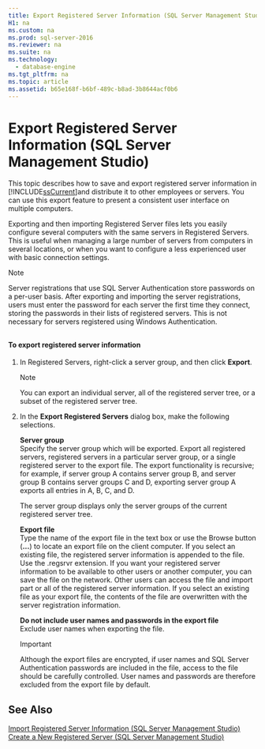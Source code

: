 ```yaml
---
title: Export Registered Server Information (SQL Server Management Studio)
H1: na
ms.custom: na
ms.prod: sql-server-2016
ms.reviewer: na
ms.suite: na
ms.technology: 
  - database-engine
ms.tgt_pltfrm: na
ms.topic: article
ms.assetid: b65e168f-b6bf-489c-b8ad-3b8644acf0b6
---
```

# Export Registered Server Information (SQL Server Management Studio)
  This topic describes how to save and export registered server information in [!INCLUDE[ssCurrent](../../Token/Other/ssCurrent_md.md)]and distribute it to other employees or servers. You can use this export feature to present a consistent user interface on multiple computers.  
  
 Exporting and then importing Registered Server files lets you easily configure several computers with the same servers in Registered Servers. This is useful when managing a large number of servers from computers in several locations, or when you want to configure a less experienced user with basic connection settings.  
  
> [!NOTE]  
>  Server registrations that use SQL Server Authentication store passwords on a per\-user basis. After exporting and importing the server registrations, users must enter the password for each server the first time they connect, storing the passwords in their lists of registered servers. This is not necessary for servers registered using Windows Authentication.  
  
##  <a name="SSMSProcedure"></a>  
  
#### To export registered server information  
  
1.  In Registered Servers, right\-click a server group, and then click **Export**.  
  
    > [!NOTE]  
    >  You can export an individual server, all of the registered server tree, or a subset of the registered server tree.  
  
2.  In the **Export Registered Servers** dialog box, make the following selections.  
  
     **Server group**  
     Specify the server group which will be exported. Export all registered servers, registered servers in a particular server group, or a single registered server to the export file. The export functionality is recursive; for example, if server group A contains server group B, and server group B contains server groups C and D, exporting server group A exports all entries in A, B, C, and D.  
  
     The server group displays only the server groups of the current registered server tree.  
  
     **Export file**  
     Type the name of the export file in the text box or use the Browse button \(**...**\) to locate an export file on the client computer. If you select an existing file, the registered server information is appended to the file. Use the .regsrvr extension. If you want your registered server information to be available to other users or another computer, you can save the file on the network. Other users can access the file and import part or all of the registered server information. If you select an existing file as your export file, the contents of the file are overwritten with the server registration information.  
  
     **Do not include user names and passwords in the export file**  
     Exclude user names when exporting the file.  
  
    > [!IMPORTANT]  
    >  Although the export files are encrypted, if user names and SQL Server Authentication passwords are included in the file, access to the file should be carefully controlled. User names and passwords are therefore excluded from the export file by default.  
  
## See Also  
 [Import Registered Server Information &#40;SQL Server Management Studio&#41;](../../Topics/TopicNameNotContainA/Import-Registered-Server-Information--SQL-Server-Management-Studio-.md)   
 [Create a New Registered Server &#40;SQL Server Management Studio&#41;](../../Topics/TopicNameContainA/Create-a-New-Registered-Server--SQL-Server-Management-Studio-.md)  
  
  